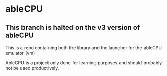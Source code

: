 # ableCPU

## This branch is halted on the v3 version of ableCPU
This is a repo containing both the library and the launcher for the ableCPU emulator (vm)

AbleCPU is a project only done for learning purposes and should probably not be used productively.
